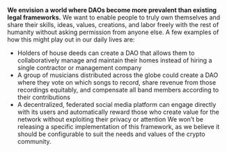 **We envision a world where DAOs become more prevalent than existing legal frameworks.** 
We want to enable people to truly own themselves and share their skills, ideas, values, creations, and labor freely with the rest of humanity without asking permission from anyone else.
A few examples of how this might play out in our daily lives are:
- Holders of house deeds can create a DAO that allows them to collaboratively manage and maintain their homes instead of hiring a single contractor or management company
- A group of musicians distributed across the globe could create a DAO where they vote on which songs to record, share revenue from those recordings equitably, and compensate all band members according to their contributions
- A decentralized, federated social media platform can engage directly with its users and automatically reward those who create value for the network without exploiting their privacy or attention
We won’t be releasing a specific implementation of this framework, as we believe it should be configurable to suit the needs and values of the crypto community.
